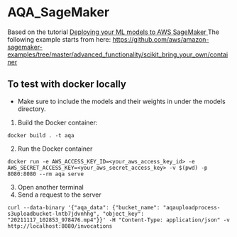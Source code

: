 # AQA_SageMaker

Based on the tutorial [Deploying your ML models to AWS SageMaker
](https://towardsdatascience.com/deploying-your-ml-models-to-aws-sagemaker-6948439f48e1)
The following example starts from here: https://github.com/aws/amazon-sagemaker-examples/tree/master/advanced_functionality/scikit_bring_your_own/container

## To test with docker locally
* Make sure to include the models and their weights in under the models directory.

1. Build the Docker container:
```
docker build . -t aqa
```
2. Run the Docker container
``` 
docker run -e AWS_ACCESS_KEY_ID=<your_aws_access_key_id> -e AWS_SECRET_ACCESS_KEY=<your_aws_secret_access_key> -v $(pwd) -p 8080:8080 --rm aqa serve
```
3. Open another terminal
4. Send a request to the server
```
curl --data-binary '{"aqa_data": {"bucket_name": "aqauploadprocess-s3uploadbucket-lntb7jdvnhhg", "object_key": "20211117_102853_978476.mp4"}}' -H "Content-Type: application/json" -v http://localhost:8080/invocations

```
